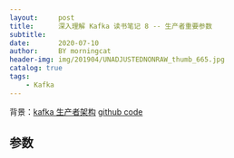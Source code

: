 ```yaml
---
layout:     post
title:      深入理解 Kafka 读书笔记 8 -- 生产者重要参数
subtitle:   
date:       2020-07-10
author:     BY morningcat
header-img: img/201904/UNADJUSTEDNONRAW_thumb_665.jpg
catalog: true
tags:
    - Kafka
---
```




背景：[kafka 生产者架构](https://blog.csdn.net/u013837825/article/details/107321959)
[github code](https://github.com/morningcat2018/springboot-kafka-example)

## 参数




